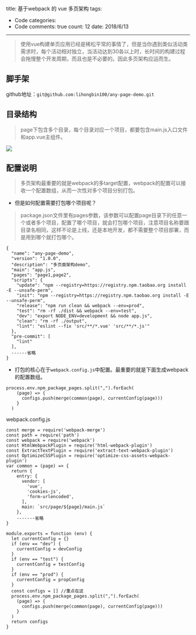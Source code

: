 
title: 基于webpack 的 vue 多页架构
tags: 
  - Code
categories: 
  - Code
comments: true
count: 12
date: 2018/6/13
---
> 使用vue构建单页应用已经是稀松平常的事情了，但是当你遇到类似活动类需求时，每个活动相对独立，当活动达到30各以上时，长时间的构建过程会拖慢整个开发周期，而且也是不必要的。因此多页架构应运而生。

## 脚手架
github地址：`git@github.com:lihongbin100/any-page-demo.git`

## 目录结构
> page下包含多个目录，每个目录对应一个项目，都要包含main.js入口文件和app.vue主组件。

![](https://github.com/lihongbin100/any-page-demo/blob/master/doc/1528857278826.jpg?raw=true)

## 配置说明

> 多页架构最重要的就是webpack的多target配置，webpack的配置可以接收一个配置数组，从而一次性对多个项目分别打包。

- 但是如何配置需要打包哪个项目呢？

> package.json文件里有pages参数，该参数可以配置page目录下的任意一个或者多个项目，配置了哪个项目，就会打包哪个项目，注意项目名称要跟目录名相同，这样不论是上线，还是本地开发，都不需要整个项目部署，而是用到哪个就打包哪个。
```
{
  "name": "any-page-demo",
  "version": "1.0.0",
  "description": "多页面架构demo",
  "main": "app.js",
  "pages": "page1,page2",
  "scripts": {
    "update": "npm --registry=https://registry.npm.taobao.org install -E --unsafe-perm",
    "init": "npm --registry=https://registry.npm.taobao.org install -E --unsafe-perm",
    "release": "npm run clean && webpack --env=prod",
    "test": "rm -rf ./dist && webpack --env=test",
    "dev": "export NODE_ENV=development && node app.js",
    "clean": "rm -rf ./output",
    "lint": "eslint --fix 'src/**/*.vue' 'src/**/*.js'"
  },
  "pre-commit": [
    "lint"
  ],
  ------省略
}
```
- 打包的核心在于`webpack.config.js`中配置。最重要的就是下面生成webpack的配置数组。
```
process.env.npm_package_pages.split(",").forEach(
    (page) => {
      configs.push(merge(common(page), currentConfig(page)))
    }
  )
```

webpack.config.js
```
const merge = require('webpack-merge')
const path = require('path')
const webpack = require('webpack')
const HtmlWebpackPlugin = require('html-webpack-plugin')
const ExtractTextPlugin = require('extract-text-webpack-plugin')
const OptimizeCSSPlugin = require('optimize-css-assets-webpack-plugin')
var common = (page) => {
  return {
    entry: {
      vendor: [
        'vue',
        'cookies-js',
        'form-urlencoded',
      ],
      main: `src/page/${page}/main.js`
    },
    -------省略
}

module.exports = function (env) {
  let currentConfig = {}
  if (env == "dev") {
    currentConfig = devConfig
  }
  if (env == "test") {
    currentConfig = testConfig
  }
  if (env == "prod") {
    currentConfig = propConfig
  }
  const configs = [] //重点在这
  process.env.npm_package_pages.split(",").forEach(
    (page) => {
      configs.push(merge(common(page), currentConfig(page)))
    }
  )
  return configs
}
```
